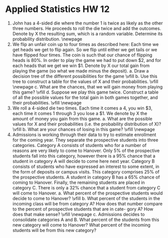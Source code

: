 # Applied Statistics HW 12

1. John has a 4-sided die where the number 1 is twice as likely as the other three numbers. He proceeds to roll the die twice and add the outcomes. Denote by X the resulting sum, which is a random variable. Determine its probability distribution.
\newpage
2. We flip an unfair coin up to four times as described here: Each time we get heads we get to flip again. So we flip until either we get tails or we have flipped four times. The coin is such that our chance of flipping heads is 80%. In order to play the game we had to put down $2, and for each heads that we get we win $1. Denote by X our total gain from playing the game (so what we made minus the deposit).
    a. Draw a decision tree of the different possibilities for the game
    \vfill
    b. Use this tree to construct a table for the values of X and their probabilities.
    \vfill
    \newpage
    c. What are the chances, that we will gain money from playing this game?
    \vfill
    d. Suppose we play this game twice. Construct a table of all the possible values for the total gain in both games together, and their probabilities.
    \vfill
    \newpage
3. We roll a 4-sided die two times. Each time it comes a 4, you win $3, each time it comes 1 through 3 you lose a $1. We denote by X the amount of money you gain from this game.
    a. What are the possible values for X and their probabilities (i.e. the probability distribution of X)?
    \vfill
    b. What are your chances of losing in this game?
    \vfill
    \newpage
4. Admissions is working through their data to try to estimate enrollment for the coming year. They separate the prospective students into three categories. Category A consists of students who for a number of reasons are very likely to come to Hanover. Only 5% of the prospective students fall into this category, however there is a 95% chance that a student in category A will decide to come here next year. Category B consists of students who have expressed an interest to some extent, in the form of deposits or campus visits. This category comprises 25% of the prospective students. A student in category B has a 65% chance of coming to Hanover. Finally, the remaining students are placed in category C. There is only a 32% chance that a student from category C will come to Hanover.
    a. What percent of the prospective students would decide to come to Hanover?
    \vfill
    b. What percent of the students in the incoming class will be from category A? How does that number compare to the percent of prospective students that are in cate- gory A? How does that make sense?
    \vfill
    \newpage
    c. Admissions decides to consolidate categories A and B. What percent of the students from this new category will come to Hanover? What percent of the incoming students will be from this new category?

